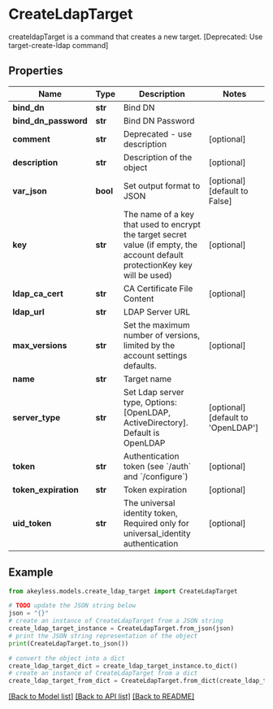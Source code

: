 # CreateLdapTarget

createldapTarget is a command that creates a new target. [Deprecated: Use target-create-ldap command]

## Properties

Name | Type | Description | Notes
------------ | ------------- | ------------- | -------------
**bind_dn** | **str** | Bind DN | 
**bind_dn_password** | **str** | Bind DN Password | 
**comment** | **str** | Deprecated - use description | [optional] 
**description** | **str** | Description of the object | [optional] 
**var_json** | **bool** | Set output format to JSON | [optional] [default to False]
**key** | **str** | The name of a key that used to encrypt the target secret value (if empty, the account default protectionKey key will be used) | [optional] 
**ldap_ca_cert** | **str** | CA Certificate File Content | [optional] 
**ldap_url** | **str** | LDAP Server URL | 
**max_versions** | **str** | Set the maximum number of versions, limited by the account settings defaults. | [optional] 
**name** | **str** | Target name | 
**server_type** | **str** | Set Ldap server type, Options:[OpenLDAP, ActiveDirectory]. Default is OpenLDAP | [optional] [default to 'OpenLDAP']
**token** | **str** | Authentication token (see &#x60;/auth&#x60; and &#x60;/configure&#x60;) | [optional] 
**token_expiration** | **str** | Token expiration | [optional] 
**uid_token** | **str** | The universal identity token, Required only for universal_identity authentication | [optional] 

## Example

```python
from akeyless.models.create_ldap_target import CreateLdapTarget

# TODO update the JSON string below
json = "{}"
# create an instance of CreateLdapTarget from a JSON string
create_ldap_target_instance = CreateLdapTarget.from_json(json)
# print the JSON string representation of the object
print(CreateLdapTarget.to_json())

# convert the object into a dict
create_ldap_target_dict = create_ldap_target_instance.to_dict()
# create an instance of CreateLdapTarget from a dict
create_ldap_target_from_dict = CreateLdapTarget.from_dict(create_ldap_target_dict)
```
[[Back to Model list]](../README.md#documentation-for-models) [[Back to API list]](../README.md#documentation-for-api-endpoints) [[Back to README]](../README.md)


